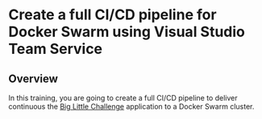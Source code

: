 # Create a full CI/CD pipeline for Docker Swarm using Visual Studio Team Service

## Overview

In this training, you are going to create a full CI/CD pipeline to deliver continuous the [Big Little Challenge](../../incubator/BigLittleChallenge) application to a Docker Swarm cluster.